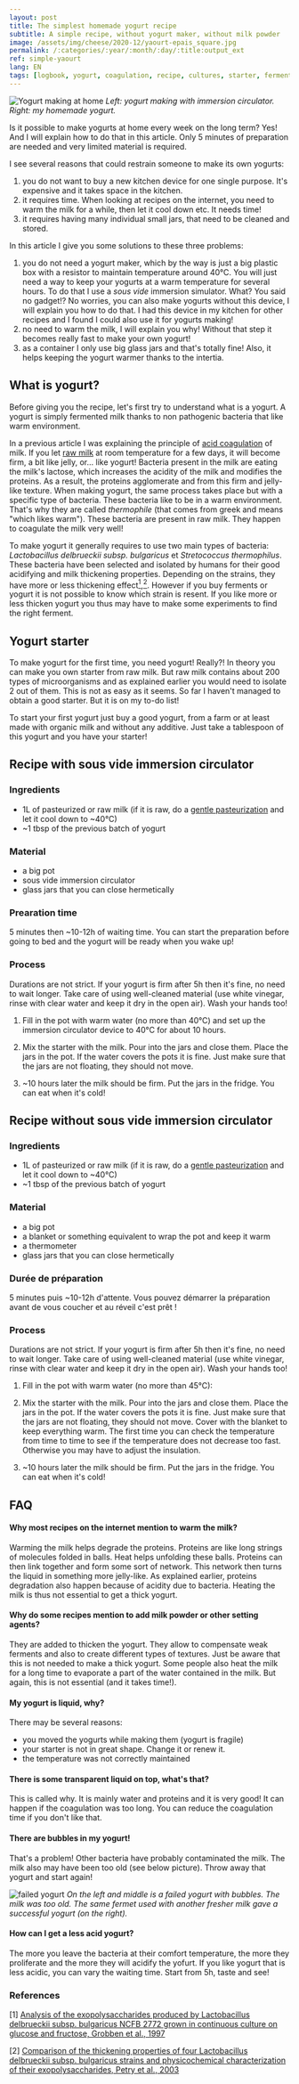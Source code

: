 ```yaml
---
layout: post
title: The simplest homemade yogurt recipe
subtitle: A simple recipe, without yogurt maker, without milk powder
image: /assets/img/cheese/2020-12/yaourt-epais_square.jpg
permalink: /:categories/:year/:month/:day/:title:output_ext
ref: simple-yaourt
lang: EN
tags: [logbook, yogurt, coagulation, recipe, cultures, starter, ferments]
---
```


![Yogurt making at home]({{site.baseurl}}/assets/img/cheese/2020-12/yaourt-fabrication.jpg)
*Left: yogurt making with immersion circulator. Right: my homemade yogurt.*

<!--excerpt.start-->
Is it possible to make yogurts at home every week on the long term?
Yes! And I will explain how to do that in this article. Only 5 minutes of preparation are needed and very limited material is required.
<!--excerpt.end-->

I see several reasons that could restrain someone to make its own yogurts:
1. you do not want to buy a new kitchen device for one single purpose. It's expensive and it takes space in the kitchen.
2. it requires time. When looking at recipes on the internet, you need to warm the milk for a while, then let it cool down etc. It needs time!
3. it requires having many individual small jars, that need to be cleaned and stored.

In this article I give you some solutions to these three problems:
1. you do not need a yogurt maker, which by the way is just a big plastic box with a resistor to maintain temperature around 40°C. You will just need a way to keep your yogurts at a warm temperature for several hours. To do that I use a *sous vide* immersion simulator. What? You said no gadget!? No worries, you can also make yogurts without this device, I will explain you how to do that. I had this device in my kitchen for other recipes and I found I could also use it for yogurts making!
2. no need to warm the milk, I will explain you why! Without that step it becomes really fast to make your own yogurt!
3. as a container I only use big glass jars and that's totally fine! Also, it helps keeping the yogurt warmer thanks to the intertia.

## What is yogurt?

Before giving you the recipe, let's first try to understand what is a yogurt.
A yogurt is simply fermented milk thanks to non pathogenic bacteria that like warm environment.

In a previous article I was explaining the principle of [acid coagulation]({{site.baseurl}}/2019/05/01/milk-coagulation) of milk. If you let [raw milk]({{site.baseurl}}/2019/03/02/raw-milk.html) at room temperature for a few days, it will become firm, a bit like jelly, or... like yogurt! Bacteria present in the milk are eating the milk's lactose, which increases the acidity of the milk and modifies the proteins. As a result, the proteins agglomerate and from this firm and jelly-like texture.
When making yogurt, the same process takes place but with a specific type of bacteria. These bacteria like to be in a warm environment. That's why they are called *thermophile* (that comes from greek and means "which likes warm"). These bacteria are present in raw milk. They happen to coagulate the milk very well!

To make yogurt it generally requires to use two main types of bacteria:  *Lactobacillus delbrueckii subsp. bulgaricus* et *Stretococcus thermophilus*. These bacteria have been selected and isolated by humans for their good acidifying and milk thickening properties. Depending on the strains, they have more or less thickening effect[<sup>1</sup>](#1),[<sup>2</sup>](#2). 
However if you buy ferments or yogurt it is not possible to know which strain is resent. If you like more or less thicken yogurt you thus may have to make some experiments to find the right ferment.

## Yogurt starter

To make yogurt for the first time, you need yogurt! Really?!
In theory you can make you own starter from raw milk. But raw milk contains about 200 types of microorganisms and as explained earlier you would need to isolate 2 out of them. This is not as easy as it seems. So far I haven't managed to obtain a good starter. But it is on my to-do list!

To start your first yogurt just buy a good yogurt, from a farm or at least made with organic milk and without any additive. Just take a tablespoon of this yogurt and you have your starter!


## Recipe with sous vide immersion circulator

### Ingredients

- 1L of pasteurized or raw milk (if it is raw, do a [gentle pasteurization]({{site.baseurl}}/2019/03/02/coagulation-du-lait) and let it cool down to ~40°C)
- ~1 tbsp of the previous batch of yogurt

### Material

- a big pot
- sous vide immersion circulator
- glass jars that you can close hermetically

### Prearation time

5 minutes then ~10-12h of waiting time. 
You can start the preparation before going to bed and the yogurt will be ready when you wake up!

### Process

Durations are not strict. If your yogurt is firm after 5h then it's fine, no need to wait longer.
Take care of using well-cleaned material (use white vinegar, rinse with clear water and keep it dry in the open air). Wash your hands too!

1. Fill in the pot with warm water (no more than 40°C) and set up the immersion circulator device to 40°C for about 10 hours.

2. Mix the starter with the milk. Pour into the jars and close them. Place the jars in the pot. If the water covers the pots it is fine. Just make sure that the jars are not floating, they should not move.

3. ~10 hours later the milk should be firm. Put the jars in the fridge. You can eat when it's cold!


## Recipe without sous vide immersion circulator

### Ingredients

- 1L of pasteurized or raw milk (if it is raw, do a [gentle pasteurization]({{site.baseurl}}/2019/03/02/coagulation-du-lait) and let it cool down to ~40°C)
- ~1 tbsp of the previous batch of yogurt

### Material

- a big pot
- a blanket or something equivalent to wrap the pot and keep it warm
- a thermometer
- glass jars that you can close hermetically

### Durée de préparation

5 minutes puis ~10-12h d'attente. Vous pouvez démarrer la préparation avant de vous coucher et au réveil c'est prêt !

### Process

Durations are not strict. If your yogurt is firm after 5h then it's fine, no need to wait longer.
Take care of using well-cleaned material (use white vinegar, rinse with clear water and keep it dry in the open air). Wash your hands too!

1. Fill in the pot with warm water (no more than 45°C):

2. Mix the starter with the milk. Pour into the jars and close them. Place the jars in the pot. If the water covers the pots it is fine. Just make sure that the jars are not floating, they should not move.
Cover with the blanket to keep everything warm. The first time you can check the temperature from time to time to see if the temperature does not decrease too fast. Otherwise you may have to adjust the insulation.

3. ~10 hours later the milk should be firm. Put the jars in the fridge. You can eat when it's cold!

## FAQ

#### Why most recipes on the internet mention to warm the milk?

Warming the milk helps degrade the proteins. Proteins are like long strings of molecules folded in balls. Heat helps unfolding these balls. Proteins can then link together and form some sort of network. This network then turns the liquid in something more jelly-like.
As explained earlier, proteins degradation also happen because of acidity due to bacteria. Heating the milk is thus not essential to get a thick yogurt.

#### Why do some recipes mention to add milk powder or other setting agents?

They are added to thicken the yogurt.
They allow to compensate weak ferments and also to create different types of textures.
Just be aware that this is not needed to make a thick yogurt.
Some people also heat the milk for a long time to evaporate a part of the water contained in the milk.
But again, this is not essential (and it takes time!).


#### My yogurt is liquid, why?

There may be several reasons:
- you moved the yogurts while making them (yogurt is fragile)
- your starter is not in great shape. Change it or renew it.
- the temperature was not correctly maintained

#### There is some transparent liquid on top, what's that?

This is called why. It is mainly water and proteins and it is very good!
It can happen if the coagulation was too long. 
You can reduce the coagulation time if you don't like that.

#### There are bubbles in my yogurt!

That's a problem!
Other bacteria have probably contaminated the milk. The milk also may have been too old (see below picture).
Throw away that yogurt and start again!


![failed yogurt]({{site.baseurl}}/assets/img/cheese/2020-12/yaourt-rate.JPG)
*On the left and middle is a failed yogurt with bubbles. The milk was too old. The same fermet used with another fresher milk gave a successful yogurt (on the right).*

#### How can I get a less acid yogurt?

The more you leave the bacteria at their comfort temperature, the more they proliferate and the more they will acidify the yofurt. If you like yogurt that is less acidic, you can vary the waiting time. Start from 5h, taste and see!


### References

<a class="anchor" id="1">[1]</a> [Analysis of the exopolysaccharides produced by Lactobacillus delbrueckii subsp. bulgaricus NCFB 2772 grown in continuous culture on glucose and fructose, Grobben et al., 1997](https://link.springer.com/article/10.1007/s002530051089)

<a class="anchor" id="2">[2]</a> [Comparison of the thickening properties of four Lactobacillus delbrueckii subsp. bulgaricus strains and physicochemical characterization of their exopolysaccharides, Petry et al., 2003](https://academic.oup.com/femsle/article/221/2/285/630632)